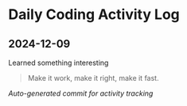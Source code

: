 # Daily Coding Activity Log

## 2024-12-09

Learned something interesting

> Make it work, make it right, make it fast.

*Auto-generated commit for activity tracking*
